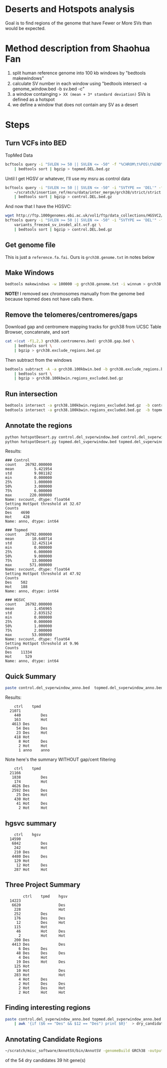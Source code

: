 # Deserts and Hotspots analysis

Goal is to find regions of the genome that have Fewer or More SVs than would be expected.

# Method description from Shaohua Fan
1. split human reference genome into 100 kb windows by "bedtools makewindows"
2. calculate SV number in each window using "bedtools intersect -a genome_window.bed -b sv.bed -c"
3. a window containging `> XX (mean + 3* standard deviation)` SVs is defined as a hotspot
4. we define a window that does not contain any SV as a desert

# Steps

##  Turn VCFs into BED
TopMed Data
```bash
bcftools query -i "SVLEN >= 50 || SVLEN <= -50" -f "%CHROM\t%POS\t%END\n" ../call_only_vcfs/topmed.DEL.vcf.gz \
	| bedtools sort | bgzip > topmed.DEL.bed.gz
```

Until I get HGSV or whatever, I'll use my msru as control data
```bash
bcftools query -i "SVLEN >= 50 || SVLEN <= -50" -i "SVTYPE == 'DEL'" -f "%CHROM\t%POS\t%END\n" \
    ~/scratch/insertion_ref/msru/data/inter_merge/grch38/strict/strict.vcf.gz \
    | bedtools sort | bgzip > control.DEL.bed.gz
```

And now that I have the HGSVC:
```bash
wget http://ftp.1000genomes.ebi.ac.uk/vol1/ftp/data_collections/HGSVC2/release/v2.0/integrated_callset/variants_freeze4_sv_insdel_alt.vcf.gz
bcftools query -i "SVLEN >= 50 || SVLEN <= -50" -i "SVTYPE == 'DEL'" -f "%CHROM\t%POS\t%END\n" \
    variants_freeze4_sv_insdel_alt.vcf.gz \
    | bedtools sort | bgzip > control.DEL.bed.gz
```

## Get genome file
This is just a `reference.fa.fai`. Ours is `grch38.genome.txt` in notes below

## Make Windows
```bash
bedtools makewindows -w 100000 -g grch38.genome.txt -i winnum > grch38.100kbwin.bed
```

**NOTE!** I removed sex chromosomes manually from the genome bed because topmed does not have calls there.

## Remove the telomeres/centromeres/gaps
Download gap and centromere mapping tracks for grch38 from UCSC Table Browser, concatenate, and sort

```bash
cat <(cut -f1,2,3 grch38.centromeres.bed) grch38.gap.bed \
    | bedtools sort \
    | bgzip > grch38.exclude_regions.bed.gz
```

Then subtract from the windows

```bash
bedtools subtract -A -a grch38.100kbwin.bed -b grch38.exclude_regions.bed.gz \
    | bedtools sort \
    | bgzip > grch38.100kbwin.regions_excluded.bed.gz
```

## Run intersection

```bash
bedtools intersect -a grch38.100kbwin.regions_excluded.bed.gz  -b control.DEL.bed.gz -c > control.del_svperwindow.bed
bedtools intersect -a grch38.100kbwin.regions_excluded.bed.gz  -b topmed.DEL.bed.gz -c > topmed.del_svperwindow.bed
```

## Annotate the regions 
```bash
python hotspotDesert.py control.del_svperwindow.bed control.del_svperwindow_anno.bed
python hotspotDesert.py topmed.del_svperwindow.bed topmed.del_svperwindow_anno.bed
```
Results:
```
### Control
count    26792.000000
mean         5.421954
std          9.081182
min          0.000000
25%          1.000000
50%          3.000000
75%          6.000000
max        220.000000
Name: svcount, dtype: float64
Setting HotSpot threshold at 32.67
Counts
Des    4690
Hot     428
Name: anno, dtype: int64

### Topmed
count    26792.000000
mean        10.640714
std         12.425114
min          0.000000
25%          6.000000
50%          9.000000
75%         13.000000
max        571.000000
Name: svcount, dtype: float64
Setting HotSpot threshold at 47.92
Counts
Des    502
Hot    188
Name: anno, dtype: int64

### HGSVC
count    26792.000000
mean         1.456965
std          2.835152
min          0.000000
25%          0.000000
50%          1.000000
75%          2.000000
max         53.000000
Name: svcount, dtype: float64
Setting HotSpot threshold at 9.96
Counts
Des    11334
Hot      529
Name: anno, dtype: int64
```

## Quick Summary 
```bash
paste control.del_svperwindow_anno.bed  topmed.del_svperwindow_anno.bed | cut -f6,12 | sort | uniq -c
```

Results:
```
	ctrl 	tpmd
  21071
    440         Des
    163         Hot
   4613 Des
     54 Des     Des
     23 Des     Hot
    418 Hot
      8 Hot     Des
      2 Hot     Hot
      1 anno    anno
```

Note here's the summary WITHOUT gap/cent filtering
```
  	ctrl	tpmd
  21166
   1838         Des
    174         Hot
   4626 Des
   2592 Des     Des
     25 Des     Hot
    430 Hot
     41 Hot     Des
      2 Hot     Hot
```

## hgsvc summary
```
	ctrl	hgsv
  14590
   6842         Des
    242         Hot
    210 Des
   4480 Des     Des
    129 Hot
     12 Hot     Des
    287 Hot     Hot
```

## Three Project Summary
```
        ctrl    tpmd    hgsv
  14223
   6620                 Des
    228                 Hot
    252         Des
    176         Des     Des
     12         Des     Hot
    115         Hot
     46         Hot     Des
      2         Hot     Hot
    200 Des
   4413 Des             Des
      6 Des     Des
     48 Des     Des     Des
      4 Des     Hot
     19 Des     Hot     Des
    125 Hot
     10 Hot             Des
    283 Hot             Hot
      4 Hot     Des
      2 Hot     Des     Des
      2 Hot     Des     Hot
      2 Hot     Hot     Hot
```

## Finding interesting regions
```bash
paste control.del_svperwindow_anno.bed topmed.del_svperwindow_anno.bed \
    | awk '{if ($6 == "Des" && $12 == "Des") print $0}'  > dry_candidates.bed
```

## Annotating Candidate Regions
```bash
~/scratch/misc_software/AnnotSV/bin/AnnotSV -genomeBuild GRCh38 -outputDir annosv -SVinputFile dry_candidates.bed
```


of the 54 dry candidates 39 hit gene(s)
